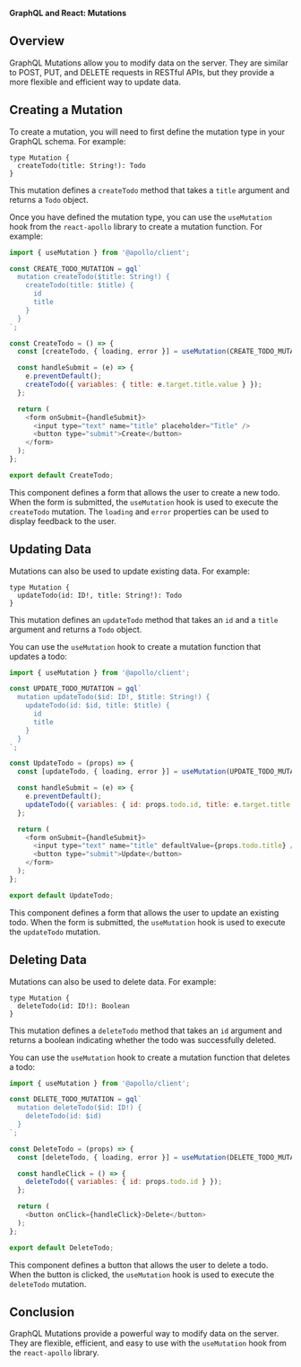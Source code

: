 **GraphQL and React: Mutations**

## Overview

GraphQL Mutations allow you to modify data on the server. They are similar to POST, PUT, and DELETE requests in RESTful APIs, but they provide a more flexible and efficient way to update data.

## Creating a Mutation

To create a mutation, you will need to first define the mutation type in your GraphQL schema. For example:

```
type Mutation {
  createTodo(title: String!): Todo
}
```

This mutation defines a `createTodo` method that takes a `title` argument and returns a `Todo` object.

Once you have defined the mutation type, you can use the `useMutation` hook from the `react-apollo` library to create a mutation function. For example:

```javascript
import { useMutation } from '@apollo/client';

const CREATE_TODO_MUTATION = gql`
  mutation createTodo($title: String!) {
    createTodo(title: $title) {
      id
      title
    }
  }
`;

const CreateTodo = () => {
  const [createTodo, { loading, error }] = useMutation(CREATE_TODO_MUTATION);

  const handleSubmit = (e) => {
    e.preventDefault();
    createTodo({ variables: { title: e.target.title.value } });
  };

  return (
    <form onSubmit={handleSubmit}>
      <input type="text" name="title" placeholder="Title" />
      <button type="submit">Create</button>
    </form>
  );
};

export default CreateTodo;
```

This component defines a form that allows the user to create a new todo. When the form is submitted, the `useMutation` hook is used to execute the `createTodo` mutation. The `loading` and `error` properties can be used to display feedback to the user.

## Updating Data

Mutations can also be used to update existing data. For example:

```
type Mutation {
  updateTodo(id: ID!, title: String!): Todo
}
```

This mutation defines an `updateTodo` method that takes an `id` and a `title` argument and returns a `Todo` object.

You can use the `useMutation` hook to create a mutation function that updates a todo:

```javascript
import { useMutation } from '@apollo/client';

const UPDATE_TODO_MUTATION = gql`
  mutation updateTodo($id: ID!, $title: String!) {
    updateTodo(id: $id, title: $title) {
      id
      title
    }
  }
`;

const UpdateTodo = (props) => {
  const [updateTodo, { loading, error }] = useMutation(UPDATE_TODO_MUTATION);

  const handleSubmit = (e) => {
    e.preventDefault();
    updateTodo({ variables: { id: props.todo.id, title: e.target.title.value } });
  };

  return (
    <form onSubmit={handleSubmit}>
      <input type="text" name="title" defaultValue={props.todo.title} />
      <button type="submit">Update</button>
    </form>
  );
};

export default UpdateTodo;
```

This component defines a form that allows the user to update an existing todo. When the form is submitted, the `useMutation` hook is used to execute the `updateTodo` mutation.

## Deleting Data

Mutations can also be used to delete data. For example:

```
type Mutation {
  deleteTodo(id: ID!): Boolean
}
```

This mutation defines a `deleteTodo` method that takes an `id` argument and returns a boolean indicating whether the todo was successfully deleted.

You can use the `useMutation` hook to create a mutation function that deletes a todo:

```javascript
import { useMutation } from '@apollo/client';

const DELETE_TODO_MUTATION = gql`
  mutation deleteTodo($id: ID!) {
    deleteTodo(id: $id)
  }
`;

const DeleteTodo = (props) => {
  const [deleteTodo, { loading, error }] = useMutation(DELETE_TODO_MUTATION);

  const handleClick = () => {
    deleteTodo({ variables: { id: props.todo.id } });
  };

  return (
    <button onClick={handleClick}>Delete</button>
  );
};

export default DeleteTodo;
```

This component defines a button that allows the user to delete a todo. When the button is clicked, the `useMutation` hook is used to execute the `deleteTodo` mutation.

## Conclusion

GraphQL Mutations provide a powerful way to modify data on the server. They are flexible, efficient, and easy to use with the `useMutation` hook from the `react-apollo` library.
